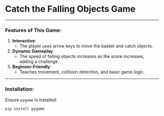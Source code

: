 # Catch the Falling Objects Game

---

### Features of This Game:

1. **Interactive**:
   - The player uses arrow keys to move the basket and catch objects.
2. **Dynamic Gameplay**:
   - The speed of falling objects increases as the score increases, adding a challenge.
3. **Beginner-Friendly**:
   - Teaches movement, collision detection, and basic game logic.

---

### Installation:

Ensure `pygame` is installed:

```bash
pip install pygame
```
